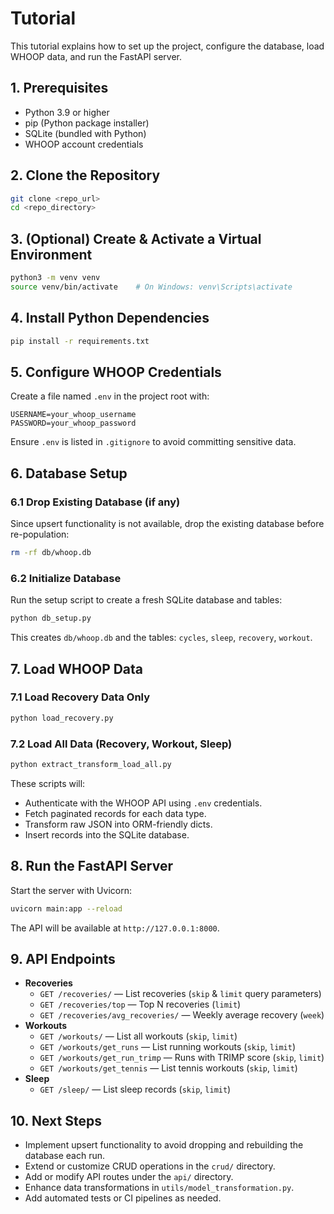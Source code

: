 <!-- tutorial.md: Step-by-step guide to set up, load, and run the Whoop Data FastAPI project -->
# Tutorial

This tutorial explains how to set up the project, configure the database, load WHOOP data, and run the FastAPI server.

## 1. Prerequisites
- Python 3.9 or higher
- pip (Python package installer)
- SQLite (bundled with Python)
- WHOOP account credentials

## 2. Clone the Repository
```bash
git clone <repo_url>
cd <repo_directory>
```  

## 3. (Optional) Create & Activate a Virtual Environment
```bash
python3 -m venv venv
source venv/bin/activate    # On Windows: venv\Scripts\activate
```  

## 4. Install Python Dependencies
```bash
pip install -r requirements.txt
```  

## 5. Configure WHOOP Credentials
Create a file named `.env` in the project root with:
```text
USERNAME=your_whoop_username
PASSWORD=your_whoop_password
```
Ensure `.env` is listed in `.gitignore` to avoid committing sensitive data.

## 6. Database Setup

### 6.1 Drop Existing Database (if any)
Since upsert functionality is not available, drop the existing database before re-population:
```bash
rm -rf db/whoop.db
```  

### 6.2 Initialize Database
Run the setup script to create a fresh SQLite database and tables:
```bash
python db_setup.py
```  
This creates `db/whoop.db` and the tables: `cycles`, `sleep`, `recovery`, `workout`.

## 7. Load WHOOP Data

### 7.1 Load Recovery Data Only
```bash
python load_recovery.py
```  

### 7.2 Load All Data (Recovery, Workout, Sleep)
```bash
python extract_transform_load_all.py
```  
These scripts will:
- Authenticate with the WHOOP API using `.env` credentials.
- Fetch paginated records for each data type.
- Transform raw JSON into ORM-friendly dicts.
- Insert records into the SQLite database.

## 8. Run the FastAPI Server
Start the server with Uvicorn:
```bash
uvicorn main:app --reload
```  
The API will be available at `http://127.0.0.1:8000`.

## 9. API Endpoints
- **Recoveries**
  - `GET /recoveries/` — List recoveries (`skip` & `limit` query parameters)
  - `GET /recoveries/top` — Top N recoveries (`limit`)
  - `GET /recoveries/avg_recoveries/` — Weekly average recovery (`week`)
- **Workouts**
  - `GET /workouts/` — List all workouts (`skip`, `limit`)
  - `GET /workouts/get_runs` — List running workouts (`skip`, `limit`)
  - `GET /workouts/get_run_trimp` — Runs with TRIMP score (`skip`, `limit`)
  - `GET /workouts/get_tennis` — List tennis workouts (`skip`, `limit`)
- **Sleep**
  - `GET /sleep/` — List sleep records (`skip`, `limit`)

## 10. Next Steps
- Implement upsert functionality to avoid dropping and rebuilding the database each run.
- Extend or customize CRUD operations in the `crud/` directory.
- Add or modify API routes under the `api/` directory.
- Enhance data transformations in `utils/model_transformation.py`.
- Add automated tests or CI pipelines as needed.